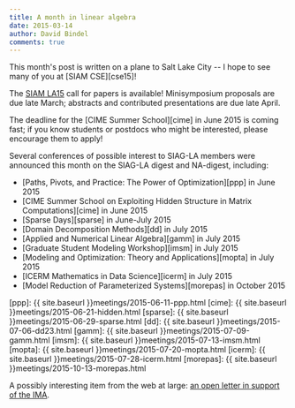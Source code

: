 ```yaml
---
title: A month in linear algebra
date: 2015-03-14
author: David Bindel
comments: true
---
```


This month's post is written on a plane to Salt Lake City --
I hope to see many of you at [SIAM CSE][cse15]!

The [SIAM LA15][la15] call for  papers is available!  Minisymposium
proposals are due late March; abstracts and contributed presentations
are due late April.

[la15]: http://www.siam.org/meetings/la15/
[la15]: http://www.siam.org/meetings/cse15/

The deadline for the [CIME Summer School][cime] in June 2015 is coming
fast; if you know students or postdocs who might be interested, please
encourage them to apply!

Several conferences of possible interest to SIAG-LA members were
announced this month on the SIAG-LA digest and NA-digest, including:

- [Paths, Pivots, and Practice: The Power of Optimization][ppp] in June 2015
- [CIME Summer School on Exploiting Hidden Structure in Matrix Computations][cime]
  in June 2015
- [Sparse Days][sparse] in June-July 2015
- [Domain Decomposition Methods][dd] in July 2015
- [Applied and Numerical Linear Algebra][gamm] in July 2015
- [Graduate Student Modeling Workshop][imsm] in July 2015
- [Modeling and Optimization: Theory and Applications][mopta] in July 2015
- [ICERM Mathematics in Data Science][icerm] in July 2015
- [Model Reduction of Parameterized Systems][morepas] in October 2015

[ppp]: {{ site.baseurl }}meetings/2015-06-11-ppp.html
[cime]: {{ site.baseurl }}meetings/2015-06-21-hidden.html
[sparse]: {{ site.baseurl }}meetings/2015-06-29-sparse.html
[dd]: {{ site.baseurl }}meetings/2015-07-06-dd23.html
[gamm]: {{ site.baseurl }}meetings/2015-07-09-gamm.html
[imsm]: {{ site.baseurl }}meetings/2015-07-13-imsm.html
[mopta]: {{ site.baseurl }}meetings/2015-07-20-mopta.html
[icerm]: {{ site.baseurl }}meetings/2015-07-28-icerm.html
[morepas]: {{ site.baseurl }}meetings/2015-10-13-morepas.html

A possibly interesting item from the web at large:
[an open letter in support of the IMA][ima].

[ima]: http://www.ipetitions.com/petition/support-the-ima
